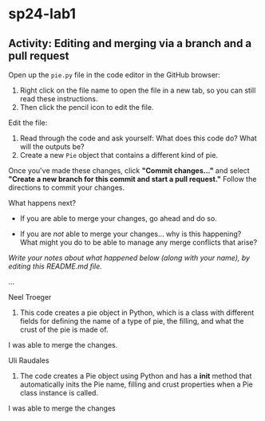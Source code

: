 # sp24-lab1
## Activity: Editing and merging via a branch and a pull request

Open up the `pie.py` file in the code editor in the GitHub browser: 
1. Right click on the file name to open the file in a new tab, so you can still read these instructions.
2. Then click the pencil icon to edit the file.

Edit the file:
1. Read through the code and ask yourself: What does this code do? What will the outputs be?
2. Create a new `Pie` object that contains a different kind of pie.

Once you've made these changes, click **"Commit changes..."** and select **"Create a new branch for this commit and start a pull request."** Follow the directions to commit your changes.

What happens next? 

- If you are able to merge your changes, go ahead and do so.

- If you are _not_ able to merge your changes... why is this happening? What might you do to be able to manage any merge conflicts that arise?

_Write your notes about what happened below (along with your name), by editing this README.md file._

...

Neel Troeger

1. This code creates a pie object in Python, which is a class with different fields for defining the name of a type of pie, the filling, and what the crust of the pie is made of.

I was able to merge the changes.

Uli Raudales

1. The code creates a Pie object using Python and has a __init__ method that automatically inits the Pie name, filling and crust properties when a Pie class instance is called.

I was able to merge the changes

